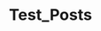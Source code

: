 ---
title: Test_Posts
crosslinks:
- AsianBeauty
- vancouver
- Pay_Respects
- writing
- politics
- FIFA
---